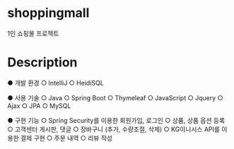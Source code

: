 # shoppingmall
1인 쇼핑몰 프로젝트
# Description
● 개발 환경
  ○ IntelliJ 
  ○ HeidiSQL
  
● 사용 기술
  ○ Java
  ○ Spring Boot
  ○ Thymeleaf
  ○ JavaScript
  ○ Jquery
  ○ Ajax
  ○ JPA
  ○ MySQL
  
● 구현 기능
  ○ Spring Security를 이용한 회원가입, 로그인
  ○ 상품, 상품 옵션 등록
  ○ 고객센터 게시판, 댓글
  ○ 장바구니 (추가, 수량조절, 삭제)
  ○ KG이니시스 API를 이용한 결제 구현
  ○ 주문 내역
  ○ 리뷰 작성
